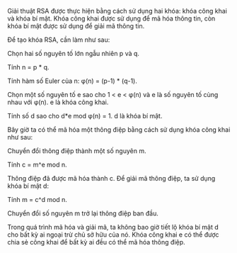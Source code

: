 Giải thuật RSA được thực hiện bằng cách sử dụng hai khóa: khóa công khai và khóa bí mật. Khóa công khai được sử dụng để mã hóa thông tin, còn khóa bí mật được sử dụng để giải mã thông tin.

Để tạo khóa RSA, cần làm như sau:

Chọn hai số nguyên tố lớn ngẫu nhiên p và q.

Tính n = p * q.

Tính hàm số Euler của n: φ(n) = (p-1) * (q-1).

Chọn một số nguyên tố e sao cho 1 < e < φ(n) và e là số nguyên tố cùng nhau với φ(n). e là khóa công khai.

Tính số d sao cho d*e mod φ(n) = 1. d là khóa bí mật.

Bây giờ ta có thể mã hóa một thông điệp bằng cách sử dụng khóa công khai như sau:

Chuyển đổi thông điệp thành một số nguyên m.

Tính c = m^e mod n.

Thông điệp đã được mã hóa thành c. Để giải mã thông điệp, ta sử dụng khóa bí mật d:

Tính m = c^d mod n.

Chuyển đổi số nguyên m trở lại thông điệp ban đầu.

Trong quá trình mã hóa và giải mã, ta không bao giờ tiết lộ khóa bí mật d cho bất kỳ ai ngoại trừ chủ sở hữu của nó. Khóa công khai e có thể được chia sẻ công khai để bất kỳ ai đều có thể mã hóa thông điệp.
